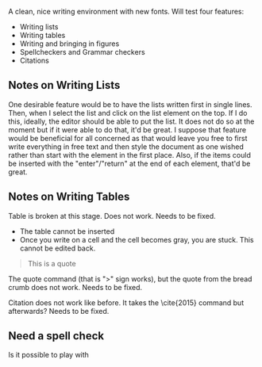 A clean, nice writing environment with new fonts. Will test four features:

- Writing lists
- Writing tables
- Writing and bringing in figures
- Spellcheckers and Grammar checkers
- Citations

## Notes on Writing Lists

One desirable feature would be to have the lists written first in single lines. Then, when I select the list and click on the list element on the top. If I do this, ideally, the editor should be able to put the list. It does not do so at the moment but if it were able to do that, it'd be great. I suppose that feature would be beneficial for all concerned as that would leave you free to first write everything in free text and then style the document as one wished rather than start with the element in the first place.
Also, if the items could be inserted with the "enter"/"return" at the end of each element, that'd be great.

## Notes on Writing Tables
Table is broken at this stage. Does not work. Needs to be fixed.

- The table cannot be inserted
- Once you write on a cell and the cell becomes gray, you are stuck. This cannot be edited back. 

> This is a quote

The quote command (that is ">" sign works), but the quote from the bread crumb does not work. Needs to be fixed. 

Citation does not work like before. It takes the \cite{2015} command but afterwards? Needs to be fixed.

## Need a spell check
Is it possible to play with 


